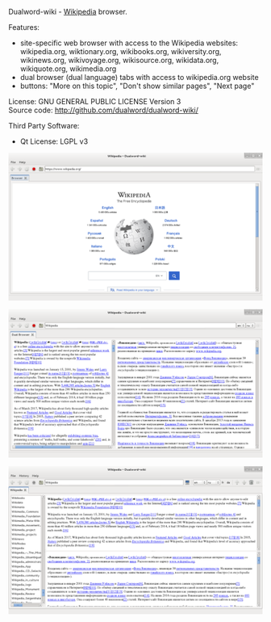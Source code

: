 
Dualword-wiki - [Wikipedia](http://www.wikipedia.org) browser.

Features:
 - site-specific web browser with access to the Wikipedia websites:
	wikipedia.org, wiktionary.org, wikibooks.org, wikiversity.org, wikinews.org,
	wikivoyage.org, wikisource.org, wikidata.org, wikiquote.org, wikimedia.org
 - dual browser (dual language) tabs with access to wikipedia.org website
 - buttons: "More on this topic", "Don't show similar pages", "Next page"
			
License: GNU GENERAL PUBLIC LICENSE Version 3  
Source code: http://github.com/dualword/dualword-wiki/  

Third Party Software:
 - Qt License: LGPL v3

![Screenshot](etc/screenshot/Dualword-wiki.png)

![Screenshot](etc/screenshot/Dualword-wiki-dual-browser.png)

![Screenshot](etc/screenshot/Dualword-wiki-dual-browser2.png)
